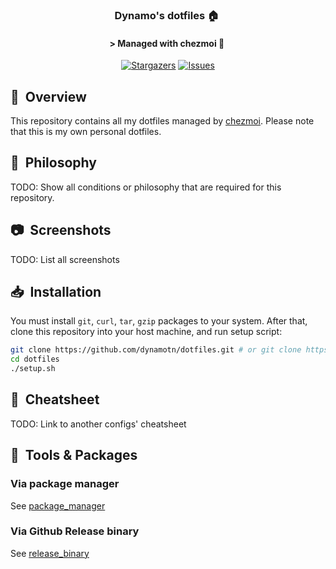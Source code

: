 <div align="center">

### Dynamo's dotfiles :house:&nbsp;

#### \> Managed with chezmoi :robot:&nbsp;
</div>

<p align="center">
	<a href="https://github.com/dynamotn/dotfiles/stargazers">
		<img alt="Stargazers" src="https://img.shields.io/github/stars/dynamotn/dotfiles?style=for-the-badge&logo=starship&color=C9CBFF&logoColor=D9E0EE&labelColor=302D41"></a>
	<a href="https://github.com/dynamotn/dotfiles/issues">
		<img alt="Issues" src="https://img.shields.io/github/issues/dynamotn/dotfiles?style=for-the-badge&logo=gitbook&color=B5E8E0&logoColor=D9E0EE&labelColor=302D41"></a>
</p>

## :book:&nbsp; Overview

This repository contains all my dotfiles managed by [chezmoi](https://github.com/twpayne/chezmoi).
Please note that this is my own personal dotfiles.

## :brain:&nbsp; Philosophy
TODO: Show all conditions or philosophy that are required for this repository.

## :camera:&nbsp; Screenshots
TODO: List all screenshots

## :inbox_tray:&nbsp; Installation
You must install `git`, `curl`, `tar`, `gzip` packages to your system.
After that, clone this repository into your host machine, and run setup script:

```sh
git clone https://github.com/dynamotn/dotfiles.git # or git clone https://gitlab.com/dynamo-config/dotfiles.git
cd dotfiles
./setup.sh
```

## :scroll:&nbsp; Cheatsheet
TODO: Link to another configs' cheatsheet

## :wrench:&nbsp; Tools & Packages

### Via package manager
See [package_manager](docs/tools/package_manager.md)

### Via Github Release binary
See [release_binary](docs/tools/release_binary.md)
